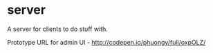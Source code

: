 # server
A server for clients to do stuff with.

Prototype URL for admin UI - http://codepen.io/phuongy/full/oxpOLZ/

